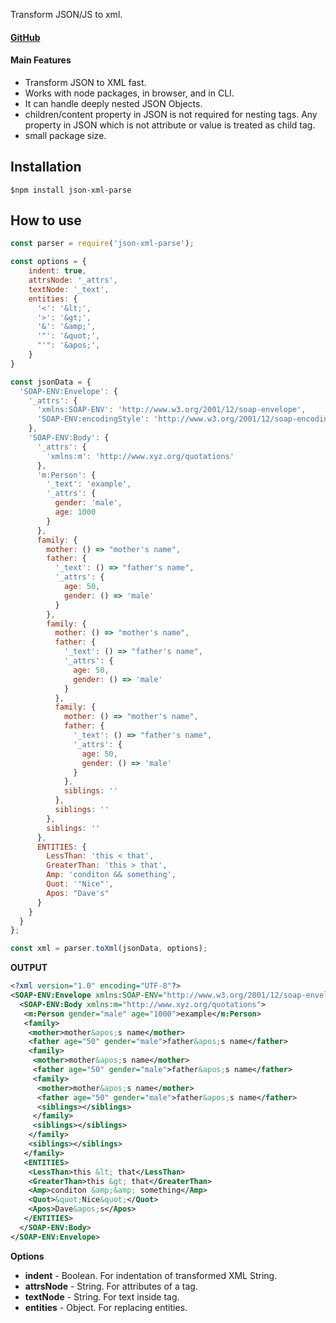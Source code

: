 Transform JSON/JS to xml.
#### [GitHub](https://github.com/divijhardwaj/json-xml-parse)

#### Main Features
* Transform JSON to XML fast.
* Works with node packages, in browser, and in CLI.
* It can handle deeply nested JSON Objects.
* children/content property in JSON is not required for nesting tags. Any property in JSON which is not attribute or value is treated as child tag.
* small package size.

## Installation

`$npm install json-xml-parse`

## How to use
```js
const parser = require('json-xml-parse');

const options = {
    indent: true,
    attrsNode: '_attrs',
    textNode: '_text',
    entities: {
      '<': '&lt;',
      '>': '&gt;',
      '&': '&amp;',
      '"': '&quot;',
      "'": '&apos;',
    }
}

const jsonData = {
  'SOAP-ENV:Envelope': {
    '_attrs': {
      'xmlns:SOAP-ENV': 'http://www.w3.org/2001/12/soap-envelope',
      'SOAP-ENV:encodingStyle': 'http://www.w3.org/2001/12/soap-encoding'
    },
    'SOAP-ENV:Body': {
      '_attrs': {
        'xmlns:m': 'http://www.xyz.org/quotations'
      },
      'm:Person': {
        '_text': 'example',
        '_attrs': {
          gender: 'male',
          age: 1000
        }
      },
      family: {
        mother: () => "mother's name",
        father: {
          '_text': () => "father's name",
          '_attrs': {
            age: 50,
            gender: () => 'male'
          }
        },
        family: {
          mother: () => "mother's name",
          father: {
            '_text': () => "father's name",
            '_attrs': {
              age: 50,
              gender: () => 'male'
            }
          },
          family: {
            mother: () => "mother's name",
            father: {
              '_text': () => "father's name",
              '_attrs': {
                age: 50,
                gender: () => 'male'
              }
            },
            siblings: ''
          },
          siblings: ''
        },
        siblings: ''
      },
      ENTITIES: {
        LessThan: 'this < that',
        GreaterThan: 'this > that',
        Amp: 'conditon && something',
        Quot: '"Nice"',
        Apos: "Dave's"
      }
    }
  }
};

const xml = parser.toXml(jsonData, options);
```

**OUTPUT**
```xml
<?xml version="1.0" encoding="UTF-8"?>
<SOAP-ENV:Envelope xmlns:SOAP-ENV="http://www.w3.org/2001/12/soap-envelope" SOAP-ENV:encodingStyle="http://www.w3.org/2001/12/soap-encoding">
  <SOAP-ENV:Body xmlns:m="http://www.xyz.org/quotations">
   <m:Person gender="male" age="1000">example</m:Person>
   <family>
    <mother>mother&apos;s name</mother>
    <father age="50" gender="male">father&apos;s name</father>
    <family>
     <mother>mother&apos;s name</mother>
     <father age="50" gender="male">father&apos;s name</father>
     <family>
      <mother>mother&apos;s name</mother>
      <father age="50" gender="male">father&apos;s name</father>
      <siblings></siblings>
     </family>
     <siblings></siblings>
    </family>
    <siblings></siblings>
   </family>
   <ENTITIES>
    <LessThan>this &lt; that</LessThan>
    <GreaterThan>this &gt; that</GreaterThan>
    <Amp>conditon &amp;&amp; something</Amp>
    <Quot>&quot;Nice&quot;</Quot>
    <Apos>Dave&apos;s</Apos>
   </ENTITIES>
  </SOAP-ENV:Body>
</SOAP-ENV:Envelope>
```

**Options**
* **indent** - Boolean. For indentation of transformed XML String.
* **attrsNode** - String. For attributes of a tag.
* **textNode** - String. For text inside tag.
* **entities** - Object. For replacing entities. 